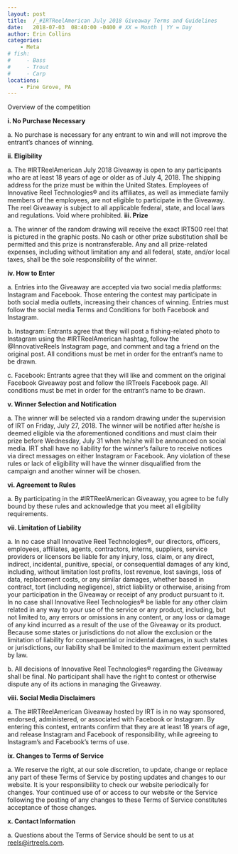 ```yaml
---
layout: post
title:  /_#IRTReelAmerican July 2018 Giveaway Terms and Guidelines
date:   2018-07-03  08:40:00 -0400 # XX = Month | YY = Day
author: Erin Collins
categories: 
    - Meta
# fish: 
#     - Bass
#     - Trout
#     - Carp
locations:
    - Pine Grove, PA
---
```


Overview of the competition

**i. No Purchase Necessary**

a. No purchase is necessary for any entrant to win and will not improve the entrant’s chances of winning.

**ii. Eligibility**

a. The #IRTReelAmerican July 2018 Giveaway is open to any participants who are at least 18 years of age or older as of July 4, 2018. The shipping address for the prize must be within the United States. Employees of Innovative Reel Technologies® and its affiliates, as well as immediate family members of the employees, are not eligible to participate in the Giveaway. The reel Giveaway is subject to all applicable federal, state, and local laws and regulations. Void where prohibited.
**iii. Prize**

a. The winner of the random drawing will receive the exact IRT500 reel that is pictured in the graphic posts. No cash or other prize substitution shall be permitted and this prize is nontransferable. Any and all prize-related expenses, including without limitation any and all federal, state, and/or local taxes, shall be the sole responsibility of the winner.

**iv. How to Enter**

a. Entries into the Giveaway are accepted via two social media platforms: Instagram and Facebook. Those entering the contest may participate in both social media outlets, increasing their chances of winning. Entries must follow the social media Terms and Conditions for both Facebook and Instagram.

b. Instagram: Entrants agree that they will post a fishing-related photo to Instagram using the #IRTReelAmerican hashtag, follow the @InnovativeReels Instagram page, and comment and tag a friend on the original post. All conditions must be met in order for the entrant’s name to be drawn.
    
c. Facebook: Entrants agree that they will like and comment on the original Facebook Giveaway post and follow the IRTreels Facebook page. All conditions must be met in order for the entrant’s name to be drawn.

**v. Winner Selection and Notification**

a. The winner will be selected via a random drawing under the supervision of IRT on Friday, July 27, 2018. The winner will be notified after he/she is deemed eligible via the aforementioned conditions and must claim their prize before Wednesday, July 31 when he/she will be announced on social media. IRT shall have no liability for the winner’s failure to receive notices via direct messages on either Instagram or Facebook. Any violation of these rules or lack of eligibility will have the winner disqualified from the campaign and another winner will be chosen.

**vi. Agreement to Rules**

a. By participating in the #IRTReelAmerican Giveaway, you agree to be fully bound by these rules and acknowledge that you meet all eligibility requirements.

**vii. Limitation of Liability**

a. In no case shall Innovative Reel Technologies®, our directors, officers, employees, affiliates, agents, contractors, interns, suppliers, service providers or licensors be liable for any injury, loss, claim, or any direct, indirect, incidental, punitive, special, or consequential damages of any kind, including, without limitation lost profits, lost revenue, lost savings, loss of data, replacement costs, or any similar damages, whether based in contract, tort (including negligence), strict liability or otherwise, arising from your participation in the Giveaway or receipt of any product pursuant to it. In no case shall Innovative Reel Technologies® be liable for any other claim related in any way to your use of the service or any product, including, but not limited to, any errors or omissions in any content, or any loss or damage of any kind incurred as a result of the use of the Giveaway or its product.  Because some states or jurisdictions do not allow the exclusion or the limitation of liability for consequential or incidental damages, in such states or jurisdictions, our liability shall be limited to the maximum extent permitted by law.

b. All decisions of Innovative Reel Technologies® regarding the Giveaway shall be final. No participant shall have the right to contest or otherwise dispute any of its actions in managing the Giveaway.

**viii. Social Media Disclaimers**

a. The #IRTReelAmerican Giveaway hosted by IRT is in no way sponsored, endorsed, administered, or associated with Facebook or Instagram. By entering this contest, entrants confirm that they are at least 18 years of age, and release Instagram and Facebook of responsibility, while agreeing to Instagram’s and Facebook’s terms of use.

**ix. Changes to Terms of Service**
    
a. We reserve the right, at our sole discretion, to update, change or replace any part of these Terms of Service by posting updates and changes to our website. It is your responsibility to check our website periodically for changes. Your continued use of or access to our website or the Service following the posting of any changes to these Terms of Service constitutes acceptance of those changes.

**x. Contact Information**

a. Questions about the Terms of Service should be sent to us at reels@irtreels.com.